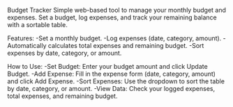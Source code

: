 Budget Tracker
Simple web-based tool to manage your monthly budget and expenses. Set a budget, log expenses, and track your remaining balance with a sortable table.

Features:
-Set a monthly budget.
-Log expenses (date, category, amount).
-Automatically calculates total expenses and remaining budget.
-Sort expenses by date, category, or amount.

How to Use:
-Set Budget: Enter your budget amount and click Update Budget.
-Add Expense: Fill in the expense form (date, category, amount) and click Add Expense.
-Sort Expenses: Use the dropdown to sort the table by date, category, or amount.
-View Data: Check your logged expenses, total expenses, and remaining budget.
